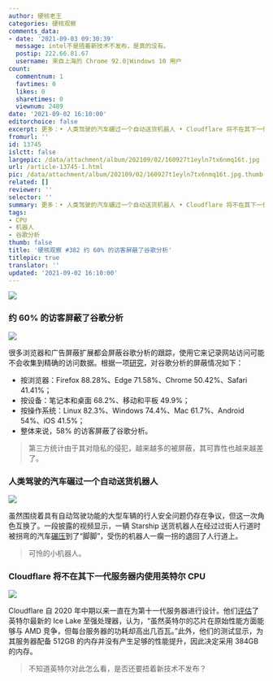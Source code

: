```yaml
---
author: 硬核老王
categories: 硬核观察
comments_data:
- date: '2021-09-03 09:30:39'
  message: intel不是捂着新技术不发布，是真的没有。
  postip: 222.66.81.67
  username: 来自上海的 Chrome 92.0|Windows 10 用户
count:
  commentnum: 1
  favtimes: 0
  likes: 0
  sharetimes: 0
  viewnum: 2489
date: '2021-09-02 16:10:00'
editorchoice: false
excerpt: 更多：• 人类驾驶的汽车碾过一个自动送货机器人 • Cloudflare 将不在其下一代服务器内使用英特尔 CPU
fromurl: ''
id: 13745
islctt: false
largepic: /data/attachment/album/202109/02/160927t1eyln7tx6nmq16t.jpg
url: /article-13745-1.html
pic: /data/attachment/album/202109/02/160927t1eyln7tx6nmq16t.jpg.thumb.jpg
related: []
reviewer: ''
selector: ''
summary: 更多：• 人类驾驶的汽车碾过一个自动送货机器人 • Cloudflare 将不在其下一代服务器内使用英特尔 CPU
tags:
- CPU
- 机器人
- 谷歌分析
thumb: false
title: '硬核观察 #382 约 60% 的访客屏蔽了谷歌分析'
titlepic: true
translator: ''
updated: '2021-09-02 16:10:00'
---
```


![](/data/attachment/album/202109/02/160927t1eyln7tx6nmq16t.jpg)


### 约 60% 的访客屏蔽了谷歌分析


![](/data/attachment/album/202109/02/160935rdynh30ff6h3ljnj.jpg)


很多浏览器和广告屏蔽扩展都会屏蔽谷歌分析的跟踪，使用它来记录网站访问可能不会收集到精确的访问数据。根据一项[研究](https://plausible.io/blog/google-analytics-adblockers-missing-data)，对谷歌分析的屏蔽情况如下：


* 按浏览器：Firefox 88.28%、Edge 71.58%、Chrome 50.42%、Safari 41.41%；
* 按设备：笔记本和桌面 68.2%、移动和平板 49.9%；
* 按操作系统：Linux 82.3%、Windows 74.4%、Mac 61.7%、Android 54%、iOS 41.5%；
* 整体来说，58% 的访客屏蔽了谷歌分析。



> 
> 第三方统计由于其对隐私的侵犯，越来越多的被屏蔽，其可靠性也越来越差了。
> 
> 
> 


### 人类驾驶的汽车碾过一个自动送货机器人


![](/data/attachment/album/202109/02/161003ytn76pssni9s9k44.jpg)


虽然围绕着具有自动驾驶功能的大型车辆的行人安全问题仍存在争议，但这一次角色互换了。一段披露的视频显示，一辆 Starship 送货机器人在经过过街人行道时被拐弯的汽车[碾压](https://www.theverge.com/2021/9/1/22652980/starship-delivery-robot-kentucky-car-accident)到了“脚脚”，受伤的机器人一瘸一拐的退回了人行道上。



> 
> 可怜的小机器人。
> 
> 
> 


### Cloudflare 将不在其下一代服务器内使用英特尔 CPU


![](/data/attachment/album/202109/02/161027vsxq84med8xbsbm8.jpg)


Cloudflare 自 2020 年中期以来一直在为第十一代服务器进行设计。他们[评估](https://www.theregister.com/2021/09/01/cloudflare_picks_amd_again/)了英特尔最新的 Ice Lake 至强处理器，认为，“虽然英特尔的芯片在原始性能方面能够与 AMD 竞争，但每台服务器的功耗却高出几百瓦。”此外，他们的测试显示，为其服务器配备 512GB 的内存并没有产生足够的性能提升，因此决定采用 384GB 的内存。



> 
> 不知道英特尔对此怎么看，是否还要捂着新技术不发布？
> 
> 
>